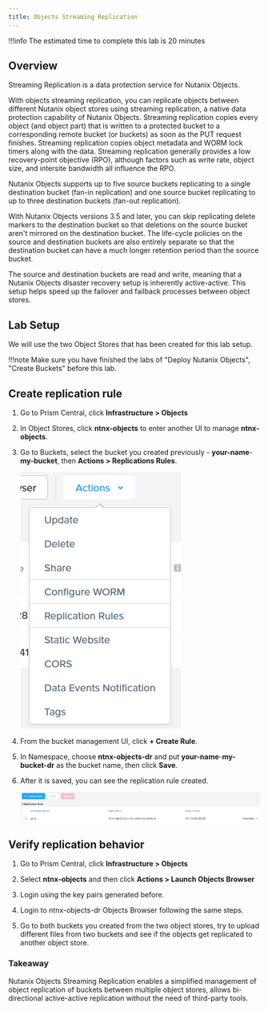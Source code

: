 ```yaml
---
title: Objects Streaming Replication
---
```


!!!info
        The estimated time to complete this lab is 20 minutes


## Overview

Streaming Replication is a data protection service for Nutanix Objects.

With objects streaming replication, you can replicate objects between different Nutanix object stores using streaming replication, a native data protection capability of Nutanix Objects. Streaming replication copies every object (and object part) that is written to a protected bucket to a corresponding remote bucket (or buckets) as soon as the PUT request finishes. Streaming replication copies object metadata and WORM lock timers along with the data. Streaming replication generally provides a low recovery-point objective (RPO), although factors such as write rate, object size, and intersite bandwidth all influence the RPO.

Nutanix Objects supports up to five source buckets replicating to a single destination bucket (fan-in replication) and one source bucket replicating to up to three destination buckets (fan-out replication).

With Nutanix Objects versions 3.5 and later, you can skip replicating delete markers to the destination bucket so that deletions on the source bucket aren't mirrored on the destination bucket. The life-cycle policies on the source and destination buckets are also entirely separate so that the destination bucket can have a much longer retention period than the source bucket.

The source and destination buckets are read and write, meaning that a Nutanix Objects disaster recovery setup is inherently active-active. This setup helps speed up the failover and failback processes between object stores.

## Lab Setup

We will use the two Object Stores that has been created for this lab setup.

!!!note
        Make sure you have finished the labs of "Deploy Nutanix Objects", "Create Buckets" before this lab.

## Create replication rule

1.  Go to Prism Central, click **Infrastructure > Objects**

2.  In Object Stores, click **ntnx-objects** to enter another UI to manage **ntnx-objects**.

3.  Go to Buckets, select the bucket you created previously - **your-name**-**my-bucket**, then **Actions > Replications Rules**.

    ![](images/obj_rep_01.png)

4.  From the bucket management UI, click **+ Create Rule**.

5.  In Namespace, choose **ntnx-objects-dr** and put **your-name**-**my-bucket-dr** as the bucket name, then click **Save**.

6.  After it is saved, you can see the replication rule created.

     ![](images/obj_rep_02.png)

## Verify replication behavior

1.  Go to Prism Central, click **Infrastructure > Objects**

2.  Select **ntnx-objects** and then click **Actions > Launch Objects Browser**

3.  Login using the key pairs generated before.

4.  Login to ntnx-objects-dr Objects Browser following the same steps.

5.  Go to both buckets you created from the two object stores, try to upload different files from two buckets and see if the objects get replicated to another object store.
 
### Takeaway

Nutanix Objects Streaming Replication enables a simplified management of object replication of buckets between multiple object stores, allows bi-directional active-active replication without the need of third-party tools.
